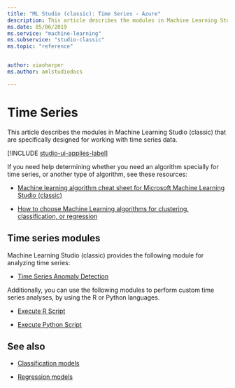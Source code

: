 ```yaml
---
title: "ML Studio (classic): Time Series - Azure"
description: This article describes the modules in Machine Learning Studio (classic) that are specifically designed for working with time series data.
ms.date: 05/06/2019
ms.service: "machine-learning"
ms.subservice: "studio-classic"
ms.topic: "reference"


author: xiaoharper
ms.author: amlstudiodocs

---
```

# Time Series

This article describes the modules in Machine Learning Studio (classic) that are specifically designed for working with time series data.

[!INCLUDE [studio-ui-applies-label](../includes/studio-ui-applies-label.md)]

If you need help determining whether you need an algorithm specially for time series, or another type of algorithm, see these resources:

- [Machine learning algorithm cheat sheet for Microsoft Machine Learning Studio (classic)](https://azure.microsoft.com/documentation/articles/machine-learning-algorithm-cheat-sheet/)

- [How to choose Machine Learning algorithms for clustering, classification, or regression](https://azure.microsoft.com/documentation/articles/machine-learning-algorithm-choice/)

## Time series modules

Machine Learning Studio (classic) provides the following module for analyzing time series:

- [Time Series Anomaly Detection](time-series-anomaly-detection.md)

Additionally, you can use the following modules to perform custom time series analyses, by using the R or Python languages.

- [Execute R Script](execute-r-script.md)

- [Execute Python Script](execute-python-script.md) 

## See also

- [Classification models](machine-learning-initialize-model-classification.md)

- [Regression models](machine-learning-initialize-model-regression.md)
